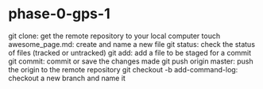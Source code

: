 # phase-0-gps-1
git clone: get the remote repository to your local computer
touch awesome_page.md: create and name a new file
git status: check the status of files (tracked or untracked)
git add: add a file to be staged for a commit
git commit: commit or save the changes made
git push origin master: push the origin to the remote repository
git checkout -b add-command-log: checkout a new branch and name it
